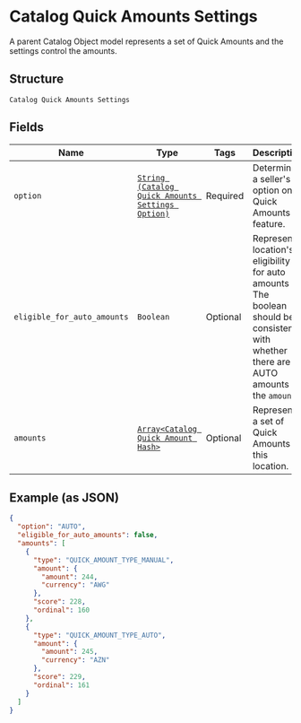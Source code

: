 
# Catalog Quick Amounts Settings

A parent Catalog Object model represents a set of Quick Amounts and the settings control the amounts.

## Structure

`Catalog Quick Amounts Settings`

## Fields

| Name | Type | Tags | Description |
|  --- | --- | --- | --- |
| `option` | [`String (Catalog Quick Amounts Settings Option)`](../../doc/models/catalog-quick-amounts-settings-option.md) | Required | Determines a seller's option on Quick Amounts feature. |
| `eligible_for_auto_amounts` | `Boolean` | Optional | Represents location's eligibility for auto amounts<br>The boolean should be consistent with whether there are AUTO amounts in the `amounts`. |
| `amounts` | [`Array<Catalog Quick Amount Hash>`](../../doc/models/catalog-quick-amount.md) | Optional | Represents a set of Quick Amounts at this location. |

## Example (as JSON)

```json
{
  "option": "AUTO",
  "eligible_for_auto_amounts": false,
  "amounts": [
    {
      "type": "QUICK_AMOUNT_TYPE_MANUAL",
      "amount": {
        "amount": 244,
        "currency": "AWG"
      },
      "score": 228,
      "ordinal": 160
    },
    {
      "type": "QUICK_AMOUNT_TYPE_AUTO",
      "amount": {
        "amount": 245,
        "currency": "AZN"
      },
      "score": 229,
      "ordinal": 161
    }
  ]
}
```

